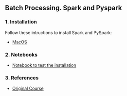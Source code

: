 ## Batch Processing. Spark and Pyspark  

### 1. Installation  

Follow these intructions to install Spark and PySpark:  
* [MacOS](Installation.md)  

### 2. Notebooks 
* [Notebook to test the installation](Notebooks/InstallationTest.ipynb)   

### 3. References
* [Original Course](https://github.com/DataTalksClub/data-engineering-zoomcamp)